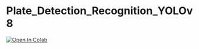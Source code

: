 # Plate_Detection_Recognition_YOLOv8


[![Open In Colab](https://colab.research.google.com/assets/colab-badge.svg)](https://colab.research.google.com/drive/1x8ajQnUjEbtP2GX7sIJkkwDyHs0KA0YT?usp=sharing)